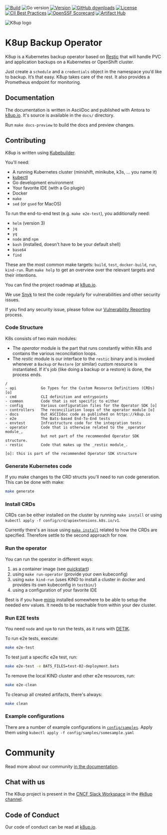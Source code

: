 [![Build](https://img.shields.io/github/actions/workflow/status/k8up-io/k8up/.github/workflows/test.yml?branch=master)][build]
![Go version](https://img.shields.io/github/go-mod/go-version/k8up-io/k8up)
[![Version](https://img.shields.io/github/v/release/k8up-io/k8up)][releases]
[![GitHub downloads](https://img.shields.io/github/downloads/k8up-io/k8up/total)][releases]
[![License](https://img.shields.io/github/license/k8up-io/k8up)][license]
[![CII Best Practices](https://bestpractices.coreinfrastructure.org/projects/5388/badge)](https://bestpractices.coreinfrastructure.org/projects/5388)
[![OpenSSF Scorecard](https://api.securityscorecards.dev/projects/github.com/k8up-io/k8up/badge)](https://api.securityscorecards.dev/projects/github.com/k8up-io/k8up)
[![Artifact Hub](https://img.shields.io/endpoint?url=https://artifacthub.io/badge/repository/k8up)](https://artifacthub.io/packages/helm/k8up/k8up)

![K8up logo](docs/modules/ROOT/assets/images/k8up-logo.svg "K8up")

# K8up Backup Operator

K8up is a Kubernetes backup operator based on [Restic](https://restic.readthedocs.io) that will handle PVC and application backups on a Kubernetes or OpenShift cluster.

Just create a `schedule` and a `credentials` object in the namespace you’d like to backup.
It’s that easy. K8up takes care of the rest. It also provides a Prometheus endpoint for monitoring.

## Documentation

The documentation is written in AsciiDoc and published with Antora to [k8up.io](https://k8up.io/).
It's source is available in the `docs/` directory.

Run `make docs-preview` to build the docs and preview changes.

## Contributing

K8up is written using [Kubebuilder](https://github.com/kubernetes-sigs/kubebuilder).

You'll need:

- A running Kubernetes cluster (minishift, minikube, k3s, ... you name it)
- [kubectl](https://kubernetes.io/docs/tasks/tools/install-kubectl/)
- Go development environment
- Your favorite IDE (with a Go plugin)
- Docker
- `make`
- `sed` (or `gsed` for MacOS)

To run the end-to-end test (e.g. `make e2e-test`), you additionally need:

- `helm` (version 3)
- `jq`
- `yq`
- `node` and `npm`
- `bash` (installed, doesn't have to be your default shell)
- `base64`
- `find`

These are the most common make targets: `build`, `test`, `docker-build`, `run`, `kind-run`.
Run `make help` to get an overview over the relevant targets and their intentions.

You can find the project roadmap at [k8up.io](https://k8up.io/k8up/about/roadmap.html).

We use [Snyk](https://snyk.io/test/github/k8up-io/k8up) to test the code regularly for vulnerabilities and other security issues.

If you find any security issue, please follow our [Vulnerability Reporting](https://k8up.io/k8up/about/vulnerability_reporting.html) process.

### Code Structure

K8s consists of two main modules:

- The _operator_ module is the part that runs constantly within K8s and contains the various reconciliation loops.
- The _restic_ module is our interface to the `restic` binary and is invoked whenever a `Backup` or `Restore` (or similar) custom resource is instantiated.
  If it's job (like doing a backup or a restore) is done, the process ends.

```asciidoc
/
- api           Go Types for the Custom Resource Definitions (CRDs) [o]
- cmd           CLI definition and entrypoints
- common        Code that is not specific to either
- config        Various configuration files for the Operator SDK [o]
- controllers   The reconciliation loops of the operator module [o]
- docs          Out ASCIIdoc code as published on https://k8up.io
- e2e           The Bats-based End-To-End tests
- envtest       Infrastructure code for the integration tests
- operator      Code that is otherwise related to the _operator module_,
                but not part of the recommended Operator SDK structure.
- restic        Code that makes up the _restic module_.

[o]: this is part of the recommended Operator SDK structure
```

### Generate Kubernetes code

If you make changes to the CRD structs you'll need to run code generation.
This can be done with make:

```bash
make generate
```

### Install CRDs

CRDs can be either installed on the cluster by running `make install` or using `kubectl apply -f config/crd/apiextensions.k8s.io/v1`.

Currently there's an issue using [`make install`](https://github.com/kubernetes-sigs/kubebuilder/issues/1544) related to how the CRDs are specified.
Therefore settle to the second approach for now.

### Run the operator

You can run the operator in different ways:

1. as a container image (see [quickstart](https://sdk.operatorframework.io/docs/building-operators/golang/quickstart/))
2. using `make run-operator` (provide your own kubeconfig)
3. using `make kind-run` (uses KIND to install a cluster in docker and provides its own kubeconfig in `testbin/`)
4. using a configuration of your favorite IDE

Best is if you have [minio](https://min.io/download) installed somewhere to be able to setup the needed env values. It needs to be reachable from within your dev cluster.

### Run E2E tests

You need `node` and `npm` to run the tests, as it runs with [DETIK][detik].

To run e2e tests, execute:

```bash
make e2e-test
```

To test just a specific e2e test, run:

```bash
make e2e-test -e BATS_FILES=test-02-deployment.bats
```

To remove the local KIND cluster and other e2e resources, run:

```bash
make e2e-clean
```

To cleanup all created artifacts, there's always:

```bash
make clean
```

### Example configurations

There are a number of example configurations in [`config/samples`](config/samples).
Apply them using `kubectl apply -f config/samples/somesample.yaml`

# Community

Read more about our community [in the documentation](https://k8up.io/k8up/about/community.html).

## Chat with us

The K8up project is present in the [CNCF Slack Workspace](https://slack.cncf.io/) in the [#k8up channel](https://app.slack.com/client/T08PSQ7BQ/C06GP0D5FEF).

## Code of Conduct

Our code of conduct can be read at [k8up.io](https://k8up.io/k8up/about/code_of_conduct.html).

[build]: https://github.com/k8up-io/k8up/actions?query=workflow%3ATest
[releases]: https://github.com/k8up-io/k8up/releases
[license]: https://github.com/k8up-io/k8up/blob/master/LICENSE
[detik]: https://github.com/bats-core/bats-detik

